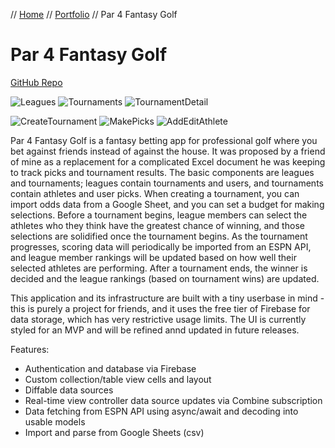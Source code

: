 // [Home](../index.md) // [Portfolio](../portfolio.md) // Par 4 Fantasy Golf

# Par 4 Fantasy Golf
[GitHub Repo](https://github.com/brianeatsbeets/Par-4-Fantasy-Golf)

![Leagues](https://github.com/brianeatsbeets/brianeatsbeets.github.io/assets/94752449/6d68b774-126f-4c92-86f8-eed17e52279b) ![Tournaments](https://github.com/brianeatsbeets/brianeatsbeets.github.io/assets/94752449/0a40a5c5-cb05-442c-975e-48bb7724a742) ![TournamentDetail](https://github.com/brianeatsbeets/brianeatsbeets.github.io/assets/94752449/1fd23914-bdb4-40f0-8fa1-ebd43fb71385)

![CreateTournament](https://github.com/brianeatsbeets/brianeatsbeets.github.io/assets/94752449/b368d683-5447-43c5-b4b8-14086fcdf43a) ![MakePicks](https://github.com/brianeatsbeets/brianeatsbeets.github.io/assets/94752449/4acc5d6f-b161-4dda-b474-a3972023a357) ![AddEditAthlete](https://github.com/brianeatsbeets/brianeatsbeets.github.io/assets/94752449/3b0b3581-6711-492c-a003-02761210cc8b)

Par 4 Fantasy Golf is a fantasy betting app for professional golf where you bet against friends instead of against the house. It was proposed by a friend of mine as a replacement for a complicated Excel document he was keeping to track picks and tournament results. The basic components are leagues and tournaments; leagues contain tournaments and users, and tournaments contain athletes and user picks. When creating a tournament, you can import odds data from a Google Sheet, and you can set a budget for making selections. Before a tournament begins, league members can select the athletes who they think have the greatest chance of winning, and those selections are solidified once the tournament begins. As the tournament progresses, scoring data will periodically be imported from an ESPN API, and league member rankings will be updated based on how well their selected athletes are performing. After a tournament ends, the winner is decided and the league rankings (based on tournament wins) are updated.

This application and its infrastructure are built with a tiny userbase in mind - this is purely a project for friends, and it uses the free tier of Firebase for data storage, which has very restrictive usage limits. The UI is currently styled for an MVP and will be refined annd updated in future releases.

Features:
- Authentication and database via Firebase
- Custom collection/table view cells and layout
- Diffable data sources
- Real-time view controller data source updates via Combine subscription
- Data fetching from ESPN API using async/await and decoding into usable models
- Import and parse from Google Sheets (csv)

